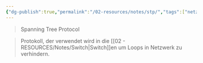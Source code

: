 ```yaml
---
{"dg-publish":true,"permalink":"/02-resources/notes/stp/","tags":["netzwerk","netzwerk/protocol"]}
---
```


>Spanning Tree Protocol

>Protokoll, der verwendet wird in die [[02 - RESOURCES/Notes/Switch\|Switch]]en um Loops in Netzwerk zu verhindern.
